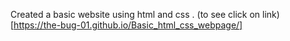 Created a basic website using html and css . 
(to see click on link) [https://the-bug-01.github.io/Basic_html_css_webpage/]
